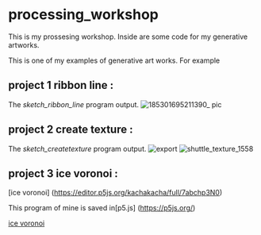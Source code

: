 # processing_workshop
This is my prossesing workshop. Inside are some code for my generative artworks.

This is one of my examples of generative art works. 
For example 

## project 1 ribbon line : 
The *sketch_ribbon_line* program output.
![185301695211390_ pic](https://github.com/jiruochong/processing_workshop/assets/142318719/f915631b-2a5a-4806-9710-7f42ebf05274)

## project 2 create texture : 
The *sketch_createtexture* program output.
![export](https://github.com/jiruochong/processing_workshop/assets/142318719/7af6877c-befc-4379-a99a-d8e73708e82e)
![shuttle_texture_1558](https://github.com/jiruochong/processing_workshop/assets/142318719/16898646-6bdb-4365-b154-04b4d432a283)

## project 3 ice voronoi : 

[ice voronoi]
(https://editor.p5js.org/kachakacha/full/7abchp3N0)

This  program of mine is saved in[p5.js]
(https://p5js.org/)

[ice voronoi](src="https://editor.p5js.org/kachakacha/full/7abchp3N0")
